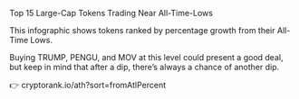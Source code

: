 ​​Top 15 Large-Cap Tokens Trading Near All-Time-Lows



This infographic shows tokens ranked by percentage growth from their All-Time Lows. 



Buying TRUMP, PENGU, and MOV at this level could present a good deal, but keep in mind that after a dip, there’s always a chance of another dip.



👉 cryptorank.io/ath?sort=fromAtlPercent